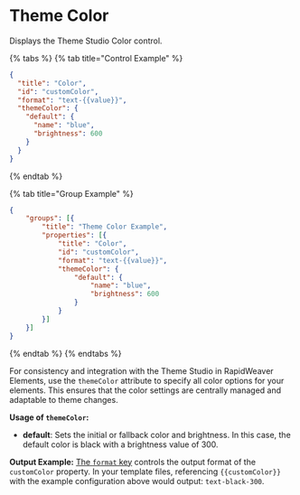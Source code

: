 # Theme Color

Displays the Theme Studio Color control.

{% tabs %}
{% tab title="Control Example" %}
```json
{
  "title": "Color",
  "id": "customColor",
  "format": "text-{{value}}",
  "themeColor": {
    "default": {
      "name": "blue",
      "brightness": 600
    }
  }
}
```
{% endtab %}

{% tab title="Group Example" %}
```json
{
    "groups": [{
        "title": "Theme Color Example",
        "properties": [{
            "title": "Color",
            "id": "customColor",
            "format": "text-{{value}}",
            "themeColor": {
                "default": {
                    "name": "blue",
                    "brightness": 600
                }
            }
        }]
    }]
}
```
{% endtab %}
{% endtabs %}

For consistency and integration with the Theme Studio in RapidWeaver Elements, use the `themeColor` attribute to specify all color options for your elements. This ensures that the color settings are centrally managed and adaptable to theme changes.

**Usage of `themeColor`:**

* **default**: Sets the initial or fallback color and brightness. In this case, the default color is black with a brightness value of 300.

**Output Example:** [The `format` key](../general-structure/format.md) controls the output format of the `customColor` property. In your template files, referencing `{{customColor}}` with the example configuration above would output: `text-black-300`.
